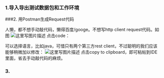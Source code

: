 ### 1.导入导出测试数据包和工作环境

###2. 用Postman生成Request代码

人懒，都不想手动敲代码，懒得百度/googe。不想写http client request代码。如图
![这里写图片描述](http://img.blog.csdn.net/20170624101336820?watermark/2/text/aHR0cDovL2Jsb2cuY3Nkbi5uZXQvbG9uZWx5bWFub250aGV3YXk=/font/5a6L5L2T/fontsize/400/fill/I0JBQkFCMA==/dissolve/70/gravity/SouthEast)
点击code：

可以选择语言，比如java，可惜只有两个第三方rest client，不过聪明的我们应该能够稍微加以修改：
![这里写图片描述](http://img.blog.csdn.net/20170624101551116?watermark/2/text/aHR0cDovL2Jsb2cuY3Nkbi5uZXQvbG9uZWx5bWFub250aGV3YXk=/font/5a6L5L2T/fontsize/400/fill/I0JBQkFCMA==/dissolve/70/gravity/SouthEast)
点击copy to clipboard，即可粘帖到IDE里面，省去手动敲代码的麻烦。


###  3.